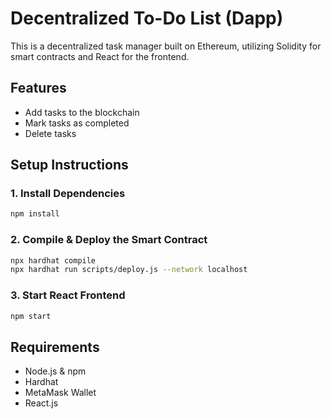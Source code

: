 # Decentralized To-Do List (Dapp)

This is a decentralized task manager built on Ethereum, utilizing Solidity for smart contracts and React for the frontend.

## Features
- Add tasks to the blockchain
- Mark tasks as completed
- Delete tasks

## Setup Instructions

### 1. Install Dependencies
```sh
npm install
```

### 2. Compile & Deploy the Smart Contract
```sh
npx hardhat compile
npx hardhat run scripts/deploy.js --network localhost
```

### 3. Start React Frontend
```sh
npm start
```

## Requirements
- Node.js & npm
- Hardhat
- MetaMask Wallet
- React.js
